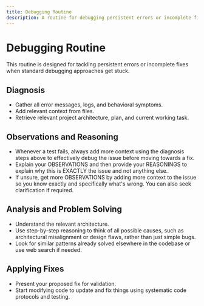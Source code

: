 ```yaml
---
title: Debugging Routine
description: A routine for debugging persistent errors or incomplete fixes.
---
```


# Debugging Routine

This routine is designed for tackling persistent errors or incomplete fixes when standard debugging approaches get stuck.

## Diagnosis

- Gather all error messages, logs, and behavioral symptoms.
- Add relevant context from files.
- Retrieve relevant project architecture, plan, and current working task.

## Observations and Reasoning

- Whenever a test fails, always add more context using the diagnosis steps above to effectively debug the issue before moving towards a fix.
- Explain your OBSERVATIONS and then provide your REASONINGS to explain why this is EXACTLY the issue and not anything else.
- If unsure, get more OBSERVATIONS by adding more context to the issue so you know exactly and specifically what's wrong. You can also seek clarification if required.

## Analysis and Problem Solving

- Understand the relevant architecture.
- Use step-by-step reasoning to think of all possible causes, such as architectural misalignment or design flaws, rather than just simple bugs.
- Look for similar patterns already solved elsewhere in the codebase or use web search if needed.

## Applying Fixes

- Present your proposed fix for validation.
- Start modifying code to update and fix things using systematic code protocols and testing.